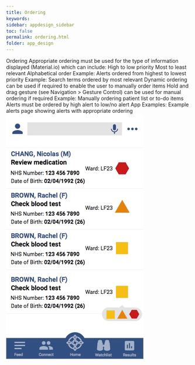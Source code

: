```yaml
---
title: Ordering 
keywords:
sidebar: appdesign_sidebar
toc: false
permalink: ordering.html
folder: app_design 
---
```


Ordering
Appropriate ordering must be used for the type of information displayed (Material.io) which can include:
High to low priority
Most to least relevant
Alphabetical order
Example: Alerts ordered from highest to lowest priority
Example: Search terms ordered by most relevant
Dynamic ordering can be used if required to enable the user to manually order items
Hold and drag gesture (see Navigation > Gesture Control) can be used for manual ordering if required
Example: Manually ordering patient list or to-do items
Alerts must be ordered by high alert to low/no alert
App Examples:
Example alerts page showing alerts with appropriate ordering
<img class="img-responsive img-thumbnail" src="/images/examples/design-standards-ordering-example.png">